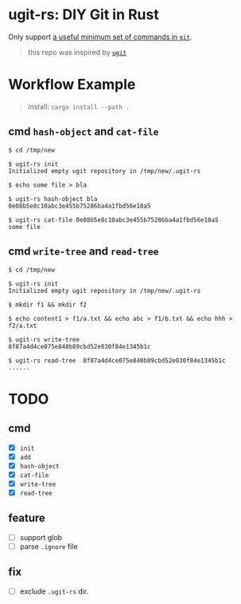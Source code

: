 # ugit-rs: DIY Git in Rust

Only support [a useful minimum set of commands in `git`](https://github.com/git/git/blob/master/Documentation/giteveryday.txt).

> this repo was inspired by [`ugit`](https://www.leshenko.net/p/ugit/#)

# Workflow Example

> install: `cargo install --path .`

## cmd `hash-object` and `cat-file`

```shell
$ cd /tmp/new

$ ugit-rs init
Initialized empty ugit repository in /tmp/new/.ugit-rs

$ echo some file > bla

$ ugit-rs hash-object bla
0e08b5e8c10abc3e455b75286ba4a1fbd56e18a5

$ ugit-rs cat-file 0e08b5e8c10abc3e455b75286ba4a1fbd56e18a5
some file
```

## cmd `write-tree` and `read-tree`

```shell
$ cd /tmp/new

$ ugit-rs init
Initialized empty ugit repository in /tmp/new/.ugit-rs

$ mkdir f1 && mkdir f2

$ echo content1 > f1/a.txt && echo abc > f1/b.txt && echo hhh > f2/a.txt

$ ugit-rs write-tree
8f87a4d4ce075e840b89cbd52e030f84e1345b1c

$ ugit-rs read-tree  8f87a4d4ce075e840b89cbd52e030f84e1345b1c
......
```

# TODO

## cmd

- [x] `init`
- [x] `add`
- [x] `hash-object`
- [x] `cat-file`
- [x] `write-tree`
- [x] `read-tree`

## feature

- [ ] support glob
- [ ] parse `.ignore` file

## fix

- [ ] exclude `.ugit-rs` dir.
